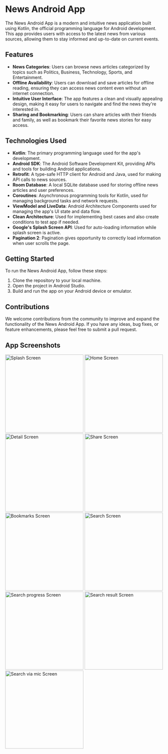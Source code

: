 # News Android App

The News Android App is a modern and intuitive news application built using Kotlin, the official programming language for Android development. This app provides users with access to the latest news from various sources, allowing them to stay informed and up-to-date on current events.

## Features

- **News Categories**: Users can browse news articles categorized by topics such as Politics, Business, Technology, Sports, and Entertainment.
- **Offline Availability**: Users can download and save articles for offline reading, ensuring they can access news content even without an internet connection.
- **Intuitive User Interface**: The app features a clean and visually appealing design, making it easy for users to navigate and find the news they're interested in.
- **Sharing and Bookmarking**: Users can share articles with their friends and family, as well as bookmark their favorite news stories for easy access.

## Technologies Used

- **Kotlin**: The primary programming language used for the app's development.
- **Android SDK**: The Android Software Development Kit, providing APIs and tools for building Android applications.
- **Retrofit**: A type-safe HTTP client for Android and Java, used for making API calls to news sources.
- **Room Database**: A local SQLite database used for storing offline news articles and user preferences.
- **Coroutines**: Asynchronous programming tools for Kotlin, used for managing background tasks and network requests.
- **ViewModel and LiveData**: Android Architecture Components used for managing the app's UI state and data flow.
- **Clean Architecture**: Used for implementing best cases and also create conditions to test app if needed.
- **Google's Splash Screen API**: Used for auto-loading information while splash screen is active.
- **Pagination 2**: Pagination gives opportunity to correctly load information when user scrolls the page.

## Getting Started

To run the News Android App, follow these steps:

1. Clone the repository to your local machine.
2. Open the project in Android Studio.
3. Build and run the app on your Android device or emulator.

## Contributions

We welcome contributions from the community to improve and expand the functionality of the News Android App. If you have any ideas, bug fixes, or feature enhancements, please feel free to submit a pull request.

## App Screenshots

<img src="https://github.com/user-attachments/assets/b735d453-993e-464b-80aa-3fe7b4730221" alt="Splash Screen" width="250"/>

<img src="https://github.com/user-attachments/assets/28a3b512-3cfc-4f90-874d-7397f095cb67" alt="Home Screen" width="250"/>

<img src="https://github.com/user-attachments/assets/626dbdd1-d689-48b4-b5fe-8b6409cc2916" alt="Detail Screen" width="250"/>

<img src="https://github.com/user-attachments/assets/95acaa00-095b-40df-8841-4fd1056d2e22" alt="Share Screen" width="250"/>

<img src="https://github.com/user-attachments/assets/3302d43a-d6a1-40b5-b19f-f7318f81d79f" alt="Bookmarks Screen" width="250"/>

<img src="https://github.com/user-attachments/assets/b56effdb-e429-4bd4-b641-63af76445044" alt="Search Screen" width="250"/>

<img src="https://github.com/user-attachments/assets/aeb17e1f-113d-4468-8f7a-4a9f3f15297c" alt="Search progress Screen" width="250"/>

<img src="https://github.com/user-attachments/assets/87847f02-6804-40b0-925b-47fbe1e44501" alt="Search result Screen" width="250"/>

<img src="https://github.com/user-attachments/assets/7b8eca9a-17ed-42b5-b2cd-f53cec5bb626" alt="Search via mic Screen" width="250"/>
